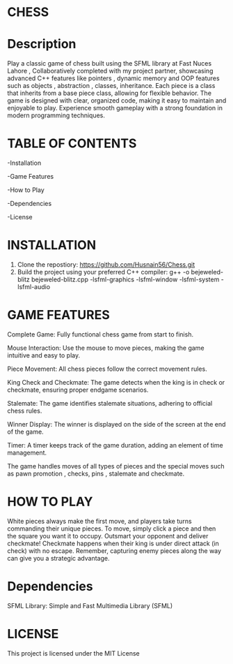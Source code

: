 # CHESS

# Description


Play a classic game of chess built using the SFML library at Fast Nuces Lahore , Collaboratively completed with my project partner, showcasing advanced C++ features like pointers , dynamic memory and OOP features such as objects , abstraction , classes, inheritance. Each piece is a class that inherits from a base piece class, allowing for flexible behavior. The game is designed with clear, organized code, making it easy to maintain and enjoyable to play. Experience smooth gameplay with a strong foundation in modern programming techniques.

# TABLE OF CONTENTS

-Installation

-Game Features 

-How to Play

-Dependencies

-License

# INSTALLATION

1. Clone the repostiory: https://github.com/Husnain56/Chess.git
2. Build the project using your preferred C++ compiler: g++ -o bejeweled-blitz bejeweled-blitz.cpp -lsfml-graphics -lsfml-window -lsfml-system -lsfml-audio

# GAME FEATURES

Complete Game: Fully functional chess game from start to finish.

Mouse Interaction: Use the mouse to move pieces, making the game intuitive and easy to play.

Piece Movement: All chess pieces follow the correct movement rules.

King Check and Checkmate: The game detects when the king is in check or checkmate, ensuring proper endgame scenarios.

Stalemate: The game identifies stalemate situations, adhering to official chess rules.

Winner Display: The winner is displayed on the side of the screen at the end of the game.

Timer: A timer keeps track of the game duration, adding an element of time management.

The game handles moves of all types of pieces and the special moves such as pawn promotion , checks, pins , stalemate and checkmate.

# HOW TO PLAY

White pieces always make the first move, and players take turns commanding their unique pieces. To move, simply click a piece and then the square you want it to occupy. Outsmart your opponent and deliver checkmate! Checkmate happens when their king is under direct attack (in check) with no escape. Remember, capturing enemy pieces along the way can give you a strategic advantage. 

# Dependencies

SFML Library: Simple and Fast Multimedia Library (SFML)

# LICENSE

This project is licensed under the MIT License

